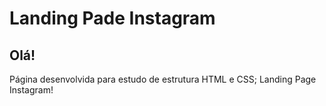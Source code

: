 # Landing Pade Instagram

## Olá!

Página desenvolvida para estudo de estrutura HTML e CSS; 
Landing Page Instagram!
